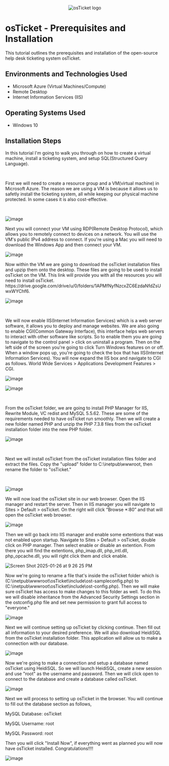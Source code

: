 <p align="center">
<img src="https://i.imgur.com/Clzj7Xs.png" alt="osTicket logo"/>
</p>

<h1>osTicket - Prerequisites and Installation</h1>
This tutorial outlines the prerequisites and installation of the open-source help desk ticketing system osTicket.<br />


<h2>Environments and Technologies Used</h2>

- Microsoft Azure (Virtual Machines/Compute)
- Remote Desktop
- Internet Information Services (IIS)

<h2>Operating Systems Used </h2>

- Windows 10</b>


<h2>Installation Steps</h2>
In this tutorial I'm going to walk you through on how to create a virtual machine, install a ticketing system, and setup SQL(Structured Query Language).
<p>
<br />
  
First we will need to create a resource group and a VM(virtual machine) in Microsoft Azure. The reason we are using a VM is because it allows us to safetly install the ticketing system, all while keeping our physical machine protected. In some cases it is also cost-effective.
<p>
<br />
<p>
  
![image](https://github.com/user-attachments/assets/4ee9145c-4e0b-4daa-b872-8921b8141882)

</p>
<p>
Next you will connect your VM using RDP(Remote Desktop Protocol), which allows you to remotely connect to devices on a network. You will use the VM's public IPv4 address to connect. If you're using a Mac you will need to download the Windows App and then connect your VM.
</p>

  
![image](https://github.com/user-attachments/assets/190e832e-c429-427c-8899-b98e53a5d603)
  
</p>
<p>
Now within the VM we are going to download the osTicket installation files and upzip them onto the desktop. These files are going to be used to install osTicket on the VM.
This link will provide you with all the resources you will need to install osTicket. https://drive.google.com/drive/u/0/folders/1APMfNyfNzcxZC6EzdaNfdZsUwxWYChf6.
<p>

![image](https://github.com/user-attachments/assets/c5b3ad78-2009-4338-9f3d-c0c1f5f4f0dc)

<br />
  
</p>
<p>
We will now enable IIS(Internet Information Services) which is a web server software, it allows you to deploy and manage websites. We are also going to enable CGI(Common Gateway Interface), this interface helps web servers to interact with other software like scripts. So to enable them you are going to navigate to the control panel > click on uninstall a program. Then on the left side of the screen you're going to click Turn Windows features on or off. When a window pops up, you're going to check the box that has IIS(Internet Information Services). You will now expand the IIS box and navigate to CGI as follows. World Wide Services > Applications Development Features > CGI.

<br />

![image](https://github.com/user-attachments/assets/86cdebcb-b0eb-450d-a2d3-7d74b9e55fe8)


![image](https://github.com/user-attachments/assets/28ed1b7a-7239-48ee-8407-8d44ba47407b)

<br />

From the osTicket folder, we are going to install PHP Manager for IIS, Rewrite Module, VC redist and MySQL 5.5.62. These are some of the requirements needed to have osTicket run smoothly. Then we will create a new folder named PHP and unzip the PHP 7.3.8 files from the osTicket installation folder into the new PHP folder.


![image](https://github.com/user-attachments/assets/239feb65-9801-47bd-b5fa-1d298fd0d0d7)

<br />

Next we will install osTicket from the osTicket installation files folder and extract the files. Copy the "upload" folder to C:\inetpub\wwwroot, then rename the folder to "osTicket."

<br />

![image](https://github.com/user-attachments/assets/2d7a937d-c3cd-4843-8da4-bf2d5a99f3a5)
<br />




We will now load the osTicket site in our web browser. Open the IIS manager and restart the server. Then in IIS manager you will navigate to Sites > Default > osTicket. On the right will click “Browse *:80” and that will open the osTicket web browser.
<br />


![image](https://github.com/user-attachments/assets/e5f389d4-9e33-4a52-970a-eb4d019097ff)
<br />


Then we will go back into IIS manager and enable some extentions that was not enabled upon startup. Navigate to Sites > Default > osTicket, double click on PHP manager. Then select enable or disable an extention. From there you will find the extentions,  php_imap.dll, php_intl.dll, php_opcache.dll, you will right click them and click enable.
<br />


![Screen Shot 2025-01-26 at 9 26 25 PM](https://github.com/user-attachments/assets/25dd94e1-4e48-42cd-beb4-5b39a44c0cc4)
<br />


Now we're going to rename a file that's inside the osTicket folder which is (C:\inetpub\wwwroot\osTicket\include\ost-sampleconfig.php) to (C:\inetpub\wwwroot\osTicket\include\ost-config.php). Then we will make sure osTicket has access to make changes to this folder as well. To do this we will disable inheritance from the Advanced Security Settings section in the ostconfig.php file and set new permission to grant full access to "everyone."


![image](https://github.com/user-attachments/assets/bccd2cad-e4cd-4a6a-a5ca-f31300370543)


Next we will continue setting up osTicket by clicking continue. Then fill out all information to your desired preference. We will also download HeidiSQL from the osTicket installation folder. This application will allow us to make a connection with our database.
<br />


![image](https://github.com/user-attachments/assets/be5a2423-dde6-4797-96e2-5e6ca30c7134)


Now we're going to make a connection and setup a database named osTicket using HeidiSQL. So we will launch HeidiSQL, create a new session and use "root" as the username and password. Then we will click open to connect to the database and create a database called osTicket.


![image](https://github.com/user-attachments/assets/5cb73461-1b92-4dfb-8abb-6d09ae3f678c)


Next we will process to setting up osTicket in the browser. You will continue to fill out the database section as follows, 

MySQL Database: osTicket 

MySQL Username: root 

MySQL Password: root

Then you will click "Install Now", if everything went as planned you will now have osTicket installed. Congratulations!!!!


![image](https://github.com/user-attachments/assets/086da4d4-760a-4b10-a904-f99dfa0b904c)
